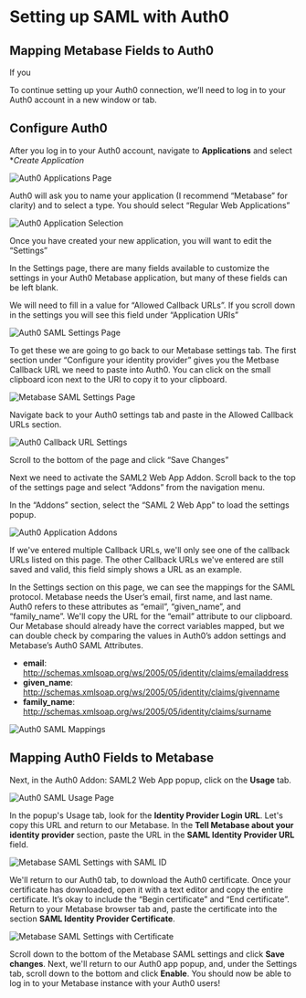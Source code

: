# Setting up SAML with Auth0

## Mapping Metabase Fields to Auth0

If you 

To continue setting up your Auth0 connection, we’ll need to log in to your Auth0 account in a new window or tab.

## Configure Auth0

After you log in to your Auth0 account, navigate to **Applications** and select **Create Application*

![Auth0 Applications Page](images/saml-auth0/auth0createapp.png)

Auth0 will ask you to name your application (I recommend “Metabase” for clarity) and to select a type.  You should select “Regular Web Applications”

![Auth0 Application Selection](images/saml-auth0/auth0regularapp.png)

Once you have created your new application, you will want to edit the “Settings”



In the Settings page, there are many fields available to customize the settings in your Auth0 Metabase application, but many of these fields can be left blank.  



We will need to fill in a value for “Allowed Callback URLs”.  If you scroll down in the settings you will see this field under “Application URIs”

![Auth0 SAML Settings Page](images/saml-auth0/auth0callbackurl.png)

To get these we are going to go back to our Metabase settings tab.  The first section under “Configure your identity provider” gives you the Metbase Callback URL we need to paste into Auth0.  You can click on the small clipboard icon next to the URI to copy it to your clipboard.

![Metabase SAML Settings Page](images/saml-auth0/mbsamlsettings.png)


Navigate back to your Auth0 settings tab and paste in the Allowed Callback URLs section.

![Auth0 Callback URL Settings](images/saml-auth0/auth0pastecallback.png)

Scroll to the bottom of the page and click “Save Changes”



Next we need to activate the SAML2 Web App Addon.  Scroll back to the top of the settings page and select “Addons” from the navigation menu.


In the “Addons” section, select the “SAML 2 Web App” to load the settings popup.

![Auth0 Application Addons](images/saml-auth0/auth0saml2addon.png)


If we've entered multiple Callback URLs, we'll only see one of the callback URLs listed on this page. The other Callback URLs we've entered are still saved and valid, this field simply shows a URL as an example.

In the Settings section on this page,  we can see the mappings for the SAML protocol.  Metabase needs the User’s email, first name, and last name.  Auth0 refers to these attributes as “email”, “given_name”, and “family_name”.  We'll copy the URL for the “email” attribute to our clipboard. Our Metabase should already have the correct variables mapped, but we can double check by comparing the values in Auth0’s addon settings and Metabase’s Auth0 SAML Attributes.


- **email**: http://schemas.xmlsoap.org/ws/2005/05/identity/claims/emailaddress
- **given_name**: http://schemas.xmlsoap.org/ws/2005/05/identity/claims/givenname
- **family_name**: http://schemas.xmlsoap.org/ws/2005/05/identity/claims/surname

![Auth0 SAML Mappings](images/saml-auth0/auth0samlmappings.png)

## Mapping Auth0 Fields to Metabase
Next, in the Auth0 Addon: SAML2 Web App popup, click on the **Usage** tab. 

![Auth0 SAML Usage Page](images/saml-auth0/auth0samlusage.png)


In the popup's Usage tab, look for the **Identity Provider Login URL**. Let's copy this URL and return to our  Metabase. In the **Tell Metabase about your identity provider** section, paste the URL in the **SAML Identity Provider URL** field.


![Metabase SAML Settings with SAML ID](images/saml-auth0/mbsamlid.png)

We'll return to our Auth0 tab, to download the Auth0 certificate. Once your certificate has downloaded, open it with a text editor and copy the entire certificate. It’s okay to include the “Begin certificate” and “End certificate”. Return to your Metabase browser tab and, paste the certificate into the section **SAML Identity Provider Certificate**. 

![Metabase SAML Settings with Certificate](images/saml-auth0/mbsamlcert.png)


Scroll down to the bottom of the Metabase SAML settings and click **Save changes**. Next, we'll return to our Auth0 app popup, and, under the Settings tab, scroll down to the bottom and click **Enable**. 
You should now be able to log in to your Metabase instance with your Auth0 users!






